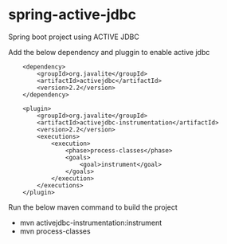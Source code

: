 # spring-active-jdbc
Spring boot project using ACTIVE JDBC

Add the below dependency and pluggin to enable active jdbc

        <dependency>
			<groupId>org.javalite</groupId>
			<artifactId>activejdbc</artifactId>
			<version>2.2</version>
		</dependency>
		
		<plugin>
            <groupId>org.javalite</groupId>
            <artifactId>activejdbc-instrumentation</artifactId>
            <version>2.2</version>
            <executions>
                <execution>
                    <phase>process-classes</phase>
                    <goals>
                        <goal>instrument</goal>
                    </goals>
                </execution>
            </executions>
        </plugin>
        
Run the below maven command to build the project
* mvn activejdbc-instrumentation:instrument      
* mvn process-classes


